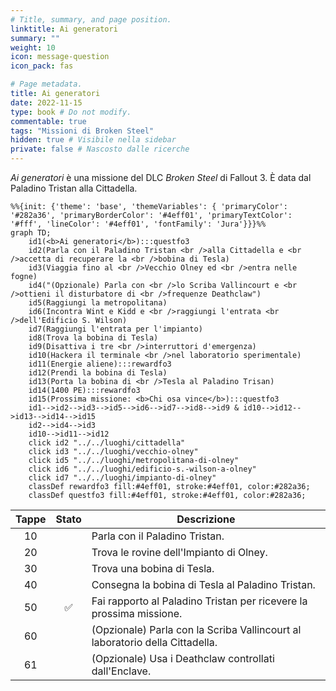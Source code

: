 ```yaml
---
# Title, summary, and page position.
linktitle: Ai generatori
summary: ""
weight: 10
icon: message-question
icon_pack: fas

# Page metadata.
title: Ai generatori
date: 2022-11-15
type: book # Do not modify.
commentable: true
tags: "Missioni di Broken Steel"
hidden: true # Visibile nella sidebar
private: false # Nascosto dalle ricerche
---
```



*Ai generatori* è una missione del DLC *Broken Steel* di Fallout 3. È data dal Paladino Tristan alla Cittadella.


```mermaid
%%{init: {'theme': 'base', 'themeVariables': { 'primaryColor': '#282a36', 'primaryBorderColor': '#4eff01', 'primaryTextColor': '#fff', 'lineColor': '#4eff01', 'fontFamily': 'Jura'}}}%%
graph TD;
    id1(<b>Ai generatori</b>):::questfo3
    id2(Parla con il Paladino Tristan <br />alla Cittadella e <br />accetta di recuperare la <br />bobina di Tesla)
    id3(Viaggia fino al <br />Vecchio Olney ed <br />entra nelle fogne)
    id4("(Opzionale) Parla con <br />lo Scriba Vallincourt e <br />ottieni il disturbatore di <br />frequenze Deathclaw")
    id5(Raggiungi la metropolitana)
    id6(Incontra Wint e Kidd e <br />raggiungi l'entrata <br />dell'Edificio S. Wilson)
    id7(Raggiungi l'entrata per l'impianto) 
    id8(Trova la bobina di Tesla)
    id9(Disattiva i tre <br />interruttori d'emergenza)
    id10(Hackera il terminale <br />nel laboratorio sperimentale)
    id11(Energie aliene):::rewardfo3
    id12(Prendi la bobina di Tesla)
    id13(Porta la bobina di <br />Tesla al Paladino Trisan) 
    id14(1400 PE):::rewardfo3
    id15(Prossima missione: <b>Chi osa vince</b>):::questfo3
    id1-->id2-->id3-->id5-->id6-->id7-->id8-->id9 & id10-->id12-->id13-->id14-->id15
    id2-->id4-->id3
    id10-->id11-->id12
    click id2 "../../luoghi/cittadella"
    click id3 "../../luoghi/vecchio-olney"
    click id5 "../../luoghi/metropolitana-di-olney"
    click id6 "../../luoghi/edificio-s.-wilson-a-olney"
    click id7 "../../luoghi/impianto-di-olney"
    classDef rewardfo3 fill:#4eff01, stroke:#4eff01, color:#282a36;
    classDef questfo3 fill:#4eff01, stroke:#4eff01, color:#282a36;
```

| Tappe |       Stato        | Descrizione                                                                  |
|:-----:|:------------------:| ---------------------------------------------------------------------------- |
|  10   |                    | Parla con il Paladino Tristan.                                               |
|  20   |                    | Trova le rovine dell'Impianto di Olney.                                      |
|  30   |                    | Trova una bobina di Tesla.                                                   |
|  40   |                    | Consegna la bobina di Tesla al Paladino Tristan.                             |
|  50   | :white_check_mark: | Fai rapporto al Paladino Tristan per ricevere la prossima missione.          |
|  60   |                    | (Opzionale) Parla con la Scriba Vallincourt al laboratorio della Cittadella. |
|  61   |                    | (Opzionale) Usa i Deathclaw controllati dall'Enclave.                        |


